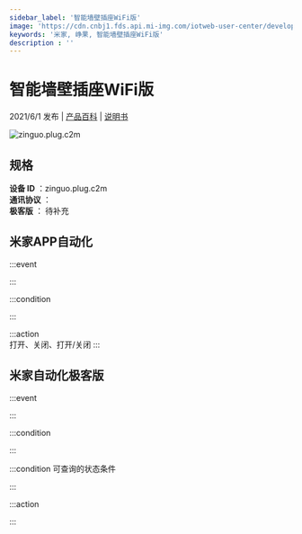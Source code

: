 ```yaml
---
sidebar_label: '智能墙壁插座WiFi版'
image: 'https://cdn.cnbj1.fds.api.mi-img.com/iotweb-user-center/developer_1679048995410Jdj4xgcg.png?GalaxyAccessKeyId=AKVGLQWBOVIRQ3XLEW&Expires=9223372036854775807&Signature=rRkHSKzWcG5SSAP0/D7J+zX2LuI='
keywords: '米家, 峥果, 智能墙壁插座WiFi版'
description : ''
---
```

# 智能墙壁插座WiFi版

2021/6/1 发布 | [产品百科](https://home.mi.com/webapp/content/baike/product/index.html?model=zinguo.plug.c2m/) | [说明书](https://home.mi.com/views/introduction.html?model=zinguo.plug.c2m&region=cn)

![zinguo.plug.c2m](https://cdn.cnbj1.fds.api.mi-img.com/iotweb-user-center/developer_1679048995410Jdj4xgcg.png?GalaxyAccessKeyId=AKVGLQWBOVIRQ3XLEW&Expires=9223372036854775807&Signature=rRkHSKzWcG5SSAP0/D7J+zX2LuI=)

## 规格  
> 
**设备 ID** ：zinguo.plug.c2m  
**通讯协议** ：  
**极客版**  ： 待补充 


## 米家APP自动化  

:::event  

:::

:::condition  

:::

:::action   
打开、关闭、打开/关闭
:::

## 米家自动化极客版  

:::event  

:::

:::condition  

:::

:::condition 可查询的状态条件  

:::

:::action  

:::

        
